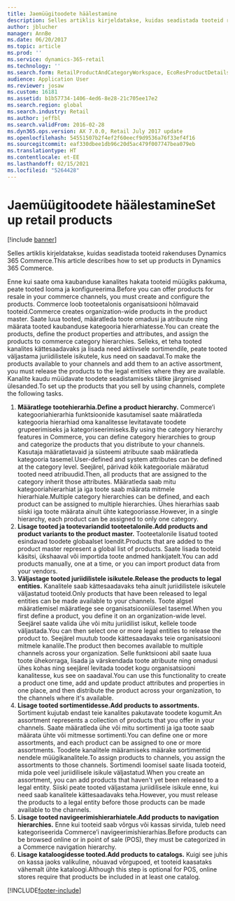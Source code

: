 ```yaml
---
title: Jaemüügitoodete häälestamine
description: Selles artiklis kirjeldatakse, kuidas seadistada tooteid rakenduses Dynamics 365 Commerce.
author: jblucher
manager: AnnBe
ms.date: 06/20/2017
ms.topic: article
ms.prod: ''
ms.service: dynamics-365-retail
ms.technology: ''
ms.search.form: RetailProductAndCategoryWorkspace, EcoResProductDetails
audience: Application User
ms.reviewer: josaw
ms.custom: 16181
ms.assetid: b1b57734-1406-4ed6-8e28-21c705ee17e2
ms.search.region: global
ms.search.industry: Retail
ms.author: jeffbl
ms.search.validFrom: 2016-02-28
ms.dyn365.ops.version: AX 7.0.0, Retail July 2017 update
ms.openlocfilehash: 54551507b2f4ef2f60eecf9d9536a76f33ef4f16
ms.sourcegitcommit: eaf330dbee1db96c20d5ac479f007747bea079eb
ms.translationtype: HT
ms.contentlocale: et-EE
ms.lasthandoff: 02/15/2021
ms.locfileid: "5264428"
---
```

# <a name="set-up-retail-products"></a><span data-ttu-id="a752d-103">Jaemüügitoodete häälestamine</span><span class="sxs-lookup"><span data-stu-id="a752d-103">Set up retail products</span></span>

[!include [banner](includes/banner.md)]

<span data-ttu-id="a752d-104">Selles artiklis kirjeldatakse, kuidas seadistada tooteid rakenduses Dynamics 365 Commerce.</span><span class="sxs-lookup"><span data-stu-id="a752d-104">This article describes how to set up products in Dynamics 365 Commerce.</span></span>

<span data-ttu-id="a752d-105">Enne kui saate oma kaubanduse kanalites hakata tooteid müügiks pakkuma, peate tooted looma ja konfigureerima.</span><span class="sxs-lookup"><span data-stu-id="a752d-105">Before you can offer products for resale in your commerce channels, you must create and configure the products.</span></span> <span data-ttu-id="a752d-106">Commerce loob tooteetalonis organisatsiooni hõlmavaid tooteid.</span><span class="sxs-lookup"><span data-stu-id="a752d-106">Commerce creates organization-wide products in the product master.</span></span> <span data-ttu-id="a752d-107">Saate luua tooted, määratleda toote omadusi ja atribuute ning määrata tooted kaubanduse kategooria hierarhiatesse.</span><span class="sxs-lookup"><span data-stu-id="a752d-107">You can create the products, define the product properties and attributes, and assign the products to commerce category hierarchies.</span></span> <span data-ttu-id="a752d-108">Selleks, et teha tooted kanalites kättesaadavaks ja lisada need aktiivsele sortimendile, peate tooted väljastama juriidilistele isikutele, kus need on saadaval.</span><span class="sxs-lookup"><span data-stu-id="a752d-108">To make the products available to your channels and add them to an active assortment, you must release the products to the legal entities where they are available.</span></span> <span data-ttu-id="a752d-109">Kanalite kaudu müüdavate toodete seadistamiseks täitke järgmised ülesanded.</span><span class="sxs-lookup"><span data-stu-id="a752d-109">To set up the products that you sell by using channels, complete the following tasks.</span></span>

1. <span data-ttu-id="a752d-110">**Määratlege tootehierarhia.**</span><span class="sxs-lookup"><span data-stu-id="a752d-110">**Define a product hierarchy.**</span></span> <span data-ttu-id="a752d-111">Commerce’i kategooriahierarhia funktsioonide kasutamisel saate määratleda kategooria hierarhiad oma kanalitesse levitatavate toodete grupeerimiseks ja kategoriseerimiseks.</span><span class="sxs-lookup"><span data-stu-id="a752d-111">By using the category hierarchy features in Commerce, you can define category hierarchies to group and categorize the products that you distribute to your channels.</span></span> <span data-ttu-id="a752d-112">Kasutaja määratletavaid ja süsteemi atribuute saab määratleda kategooria tasemel.</span><span class="sxs-lookup"><span data-stu-id="a752d-112">User-defined and system attributes can be defined at the category level.</span></span> <span data-ttu-id="a752d-113">Seejärel, pärivad kõik kategooriale määratud tooted need atribuudid.</span><span class="sxs-lookup"><span data-stu-id="a752d-113">Then, all products that are assigned to the category inherit those attributes.</span></span> <span data-ttu-id="a752d-114">Määratleda saab mitu kategooriahierarhiat ja iga toote saab määrata mitmele hierarhiale.</span><span class="sxs-lookup"><span data-stu-id="a752d-114">Multiple category hierarchies can be defined, and each product can be assigned to multiple hierarchies.</span></span> <span data-ttu-id="a752d-115">Ühes hierarhias saab siiski iga toote määrata ainult ühte kategooriasse.</span><span class="sxs-lookup"><span data-stu-id="a752d-115">However, in a single hierarchy, each product can be assigned to only one category.</span></span>
2. <span data-ttu-id="a752d-116">**Lisage tooted ja tootevariandid tooteetalonile.**</span><span class="sxs-lookup"><span data-stu-id="a752d-116">**Add products and product variants to the product master.**</span></span> <span data-ttu-id="a752d-117">Tooteetalonile lisatud tooted esindavad toodete globaalset loendit.</span><span class="sxs-lookup"><span data-stu-id="a752d-117">Products that are added to the product master represent a global list of products.</span></span> <span data-ttu-id="a752d-118">Saate lisada tooteid käsitsi, ükshaaval või importida toote andmed hankijatelt.</span><span class="sxs-lookup"><span data-stu-id="a752d-118">You can add products manually, one at a time, or you can import product data from your vendors.</span></span>
3. <span data-ttu-id="a752d-119">**Väljastage tooted juriidilistele isikutele.**</span><span class="sxs-lookup"><span data-stu-id="a752d-119">**Release the products to legal entities.**</span></span> <span data-ttu-id="a752d-120">Kanalitele saab kättesaadavaks teha ainult juriidilistele isikutele väljastatud tooteid.</span><span class="sxs-lookup"><span data-stu-id="a752d-120">Only products that have been released to legal entities can be made available to your channels.</span></span> <span data-ttu-id="a752d-121">Toote algsel määratlemisel määratlege see organisatsiooniülesel tasemel.</span><span class="sxs-lookup"><span data-stu-id="a752d-121">When you first define a product, you define it on an organization-wide level.</span></span> <span data-ttu-id="a752d-122">Seejärel saate valida ühe või mitu juriidilist isikut, kellele toode väljastada.</span><span class="sxs-lookup"><span data-stu-id="a752d-122">You can then select one or more legal entities to release the product to.</span></span> <span data-ttu-id="a752d-123">Seejärel muutub toode kättesaadavaks teie organisatsiooni mitmele kanalile.</span><span class="sxs-lookup"><span data-stu-id="a752d-123">The product then becomes available to multiple channels across your organization.</span></span> <span data-ttu-id="a752d-124">Selle funktsiooni abil saate luua toote ühekorraga, lisada ja värskendada toote atribuute ning omadusi ühes kohas ning seejärel levitada toodet kogu organisatsiooni kanalitesse, kus see on saadaval.</span><span class="sxs-lookup"><span data-stu-id="a752d-124">You can use this functionality to create a product one time, add and update product attributes and properties in one place, and then distribute the product across your organization, to the channels where it's available.</span></span>
4. <span data-ttu-id="a752d-125">**Lisage tooted sortimentidesse.**</span><span class="sxs-lookup"><span data-stu-id="a752d-125">**Add products to assortments.**</span></span> <span data-ttu-id="a752d-126">Sortiment kujutab endast teie kanalites pakutavate toodete kogumit.</span><span class="sxs-lookup"><span data-stu-id="a752d-126">An assortment represents a collection of products that you offer in your channels.</span></span> <span data-ttu-id="a752d-127">Saate määratleda ühe või mitu sortimenti ja iga toote saab määrata ühte või mitmesse sortimenti.</span><span class="sxs-lookup"><span data-stu-id="a752d-127">You can define one or more assortments, and each product can be assigned to one or more assortments.</span></span> <span data-ttu-id="a752d-128">Toodete kanalitele määramiseks määrake sortimentid nendele müügikanalitele.</span><span class="sxs-lookup"><span data-stu-id="a752d-128">To assign products to channels, you assign the assortments to those channels.</span></span> <span data-ttu-id="a752d-129">Sortimendi loomisel saate lisada tooteid, mida pole veel juriidilisele isikule väljastatud.</span><span class="sxs-lookup"><span data-stu-id="a752d-129">When you create an assortment, you can add products that haven't yet been released to a legal entity.</span></span> <span data-ttu-id="a752d-130">Siiski peate tooted väljastama juriidilisele isikule enne, kui need saab kanalitele kättesaadavaks teha.</span><span class="sxs-lookup"><span data-stu-id="a752d-130">However, you must release the products to a legal entity before those products can be made available to the channels.</span></span>
5. <span data-ttu-id="a752d-131">**Lisage tooted navigeerimishierarhiatele.**</span><span class="sxs-lookup"><span data-stu-id="a752d-131">**Add products to navigation hierarchies.**</span></span> <span data-ttu-id="a752d-132">Enne kui tooteid saab võrgus või kassas sirvida, tuleb need kategoriseerida Commerce’i navigeerimishierarhias.</span><span class="sxs-lookup"><span data-stu-id="a752d-132">Before products can be browsed online or in point of sale (POS), they must be categorized in a Commerce navigation hierarchy.</span></span>
6. <span data-ttu-id="a752d-133">**Lisage kataloogidesse tooted.**</span><span class="sxs-lookup"><span data-stu-id="a752d-133">**Add products to catalogs.**</span></span> <span data-ttu-id="a752d-134">Kuigi see juhis on kassa jaoks valikuline, nõuavad võrgupoed, et tooteid kaasataks vähemalt ühte kataloogi.</span><span class="sxs-lookup"><span data-stu-id="a752d-134">Although this step is optional for POS, online stores require that products be included in at least one catalog.</span></span>


[!INCLUDE[footer-include](../includes/footer-banner.md)]